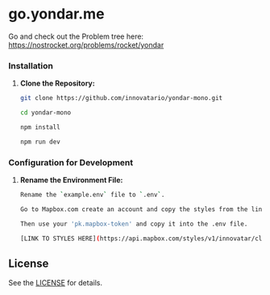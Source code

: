 # go.yondar.me

Go and check out the Problem tree here: https://nostrocket.org/problems/rocket/yondar

### Installation

1. **Clone the Repository:**

    ```bash
    git clone https://github.com/innovatario/yondar-mono.git

    cd yondar-mono
    
    npm install

    npm run dev
    ```

### Configuration for Development

 1. **Rename the Environment File:**

    ```bash
    Rename the `example.env` file to `.env`. 

    Go to Mapbox.com create an account and copy the styles from the link underneath! 

    Then use your 'pk.mapbox-token' and copy it into the .env file.

    [LINK TO STYLES HERE](https://api.mapbox.com/styles/v1/innovatar/clnw247z1001f01ri43tacxbg.html?title=copy&access_token=pk.eyJ1IjoiaW5ub3ZhdGFyIiwiYSI6ImNrNW9ldnR0ejA2OGIzZXBjYnM3eWlndnUifQ.yRId8fHdrFQvHGytpfiLCw&zoomwheel=true&fresh=true#15.13/)
    
    ```


## License

See the [LICENSE](./LICENSE) for details.
